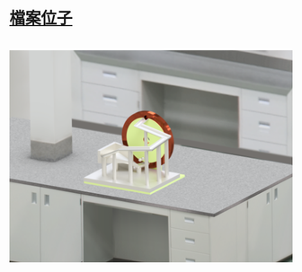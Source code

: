 # [檔案位子](https://github.com/s40523209/cd2018/tree/gh-pages/ball)

# ![](https://github.com/cow2166/9989/blob/master/1.png?raw=true)



